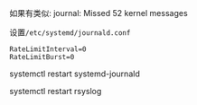 
如果有类似:
journal: Missed 52 kernel messages

设置`/etc/systemd/journald.conf`

```
RateLimitInterval=0
RateLimitBurst=0
```

systemctl restart systemd-journald

systemctl restart rsyslog